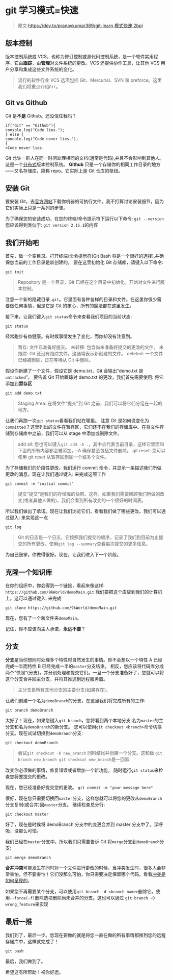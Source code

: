 # git 学习模式=快速

> 原文:[https://dev.to/pranavkumar389/git-learn 模式快速 2bpl](https://dev.to/pranavkumar389/git-learn---modefast-2bpl)

## 版本控制

版本控制系统或 VCS，也称为修订控制或源代码控制系统，是一个软件实用程序，它由**跟踪**，由**管理**对文件系统的更改。VCS 还提供协作工具，让其他 VCS 用户分享和集成这些文件系统的变化。

> 流行的软件行业 VCS 选项包括 Git、Mercurial、SVN 和 preforce。这里我们将重点介绍`Git`。

## Git vs Github

Git 是**不是** Github。还没信任我吗？

```
if("Git" == "Github"){
console.log("Code lies.");
} else {
coneole.log("Code never lies.");
{
>Code never lies. 
```

Git 允许一群人在同一时间处理相同的文档(通常是代码),并且不会影响到其他人。这是一个[分布式](https://en.wikipedia.org/wiki/Distributed_version_control)版本控制系统。
**Github** 只是一个存储你的相同工作目录的地方——又名存储库，简称 repo。它实际上是 Git 仓库的枢纽。

## 安装 Git

要安装 Git，去[官方网站](https://git-scm.com/download)下载你机器的可执行文件。我不打算讨论安装细节，因为它们实际上只是一系列的步骤。

为了确保您的安装成功，在您的终端/命令提示符下运行以下命令:
`git --version`
您应该得到类似于:
`git version 2.15.1`的内容

## 我们开始吧

首先，做一个空目录。打开终端/命令提示符(Git Bash 将是一个很好的选择),并确保您当前的工作目录是新创建的。
要在这里初始化 Git 存储库，请键入以下命令:

```
git init 
```

> Repository 是一个目录，Git 已经在这个目录中初始化，开始对文件进行版本控制。

注意一个新的隐藏目录`.git`。它里面有各种各样的目录和文件。在这里你很少需要做任何事情，但是它是 Git 的核心，所有的魔法都在这里发生。

接下来，让我们键入`git status`命令来查看我们项目的当前状态:

```
git status 
```

经常跑步有益健康。有时候事情发生了变化，而你却没有注意到。

> 暂存:
> 文件已准备好提交。
> 未转移:
> 包含尚未准备好提交的更改的文件。
> 未跟踪:
> Git 还没有跟踪文件。这通常表示新创建的文件。
> deleted:
> 一个文件已经被删除，正在等待从 Git 中删除。

假设你新建了一个文件，假设它是 demo.txt，Git 会输出“demo.txt 是`untracked`”。
要告诉 Git 开始跟踪对 demo.txt 的更改，我们首先需要使用:
将它添加到**暂存区**

```
git add demo.txt 
```

> Staging Area:
> 在将文件“提交”到 Git 之前，我们可以将它们分组在一起的地方。

让我们再跑一次`git status`看看我们站在哪里。
注意 Git 是如何说变化为`committed`？这里列出的文件在暂存区，它们还不在我们的存储库中。在将文件存储到存储库中之前，我们可以从 stage 中添加或删除文件。

> add all:
> 您也可以键入`git add -A .`，其中点代表当前目录，这样它里面和下面的所有内容都会被添加。-A 确保甚至包括文件删除。
> git reset:
> 您可以使用 git reset 从暂存区删除一个或多个文件。

为了存储我们的阶段性更改，我们运行 commit 命令，并显示一条描述我们所做更改的消息。现在让我们通过键入:
来完成这项工作

```
git commit -m "initial commit" 
```

> 提交“提交”是我们的存储库的快照。这样，如果我们需要回顾我们所做的改变(或者其他人做的)，我们会看到所有改变的一个很好的时间表。

所以我们做出了承诺。现在让我们浏览它们，看看我们做了哪些更改。我们可以通过键入:
来实现这一点

```
git log 
```

> Git 的日志是一个日志，它按照我们提交的顺序，记录了我们到目前为止提交的所有更改。使用`git log --summary`查看每次提交的更多信息。

为自己鼓掌。你做得很好。现在，让我们进入下一个阶段。

## 克隆一个知识库

在你的组织中，你会得到一个链接，看起来像这样:
`https://github.com/9kWorld/demoMain.git`
我们要把这个库放到我们的计算机上。这可以通过键入:
来完成

```
git clone https://github.com/9kWorld/demoMain.git 
```

现在，您有了一个新文件夹`demoMain`。

记住，你不应该向主人承诺，**永远不要**？

## 分支

**分支**是当你想同时处理多个特性时自然发生的事情。你不会想以一个特性 A 已经完成一半而特性 B 已经完成一半的`master`分支结束。
相反，您应该将代码库分成两个“快照”(分支)，并分别处理和提交它们。一旦一个分支准备好了，您就可以将这个分支合并回主分支，并将其推送到远程服务器。

> 主分支是所有其他分支的主要分支(如果存在)。

让我们创建一个名为`demoBranch`的分支，在这里我们将完成所有的工作:

```
git branch demoBranch 
```

太好了！现在，如果您键入`git branch`，您将看到两个本地分支:名为`master`的主分支和名为`demoBranch`的新分支。
您可以使用`git checkout <branch>`命令切换分支。现在试试切换到`demoBranch`分支:

```
git checkout demoBranch 
```

> 尝试`git checkout -b new_branch`
> 同时结帐并创建一个分支。这和做
> `git branch new_branch
> git checkout new_branch`是一回事

改变你必须做的事情，修复错误或者增加一个新功能。
随时运行`git status`来检查您将要提交的更改。

现在，您已经准备好提交您的更改。
`git commit -m "your message here"`

很好，现在您只需要切换回`master`分支，这样您就可以将您的更改从`demoBranch`分支复制(或合并)回`master`分支。
继续检查总分行:

```
git checkout master 
```

好了，现在是时候将 demoBranch 分支中的变更合并到 master 分支中了。深呼吸，没那么可怕。

我们已经在`master`分支中，所以我们只需要告诉 Git 将`merge`分支到`demoBranch`分支:

```
git merge demoBranch 
```

**合并冲突**可能发生在同时对一个文件进行更改的时候。当冲突发生时，很多人会非常害怕，但不要害怕！它们没那么可怕，你只需要决定保留哪个代码。看看[冲突是如何呈现的](https://git-scm.com/docs/git-merge#_how_conflicts_are_presented)。

如果您不再需要某个分支，可以使用`git branch -d <branch name>`删除它。使用`--force(-f)`删除选项删除尚未合并的分支。这也可以通过
`git branch -D wrong_feature`来实现

## 最后一推

我们到了，最后一步。您现在要做的就是将您一直在做的所有事情都推到您的远程存储库中，这样就完成了！

```
git push 
```

最后，我们做到了。

希望这有所帮助！祝你好运。